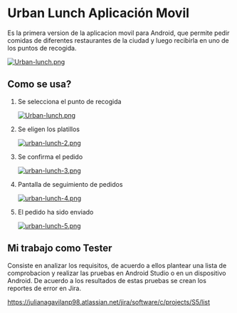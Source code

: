 # Urban Lunch Aplicación Movil
Es la primera version de la aplicacion movil para Android, que permite pedir comidas de diferentes restaurantes de la ciudad y luego recibirla en uno de los puntos de recogida.

[![Urban-lunch.png](https://i.postimg.cc/W3Tjd3b6/Urban-lunch.png)](https://postimg.cc/p9G37Pjp)

## Como se usa?
1. Se selecciona el punto de recogida
   
   [![Urban-lunch.png](https://i.postimg.cc/W3Tjd3b6/Urban-lunch.png)](https://postimg.cc/p9G37Pjp)
3. Se eligen los platillos
   
   [![urban-lunch-2.png](https://i.postimg.cc/N01BGTYj/urban-lunch-2.png)](https://postimg.cc/2q8P21Vs)
5. Se confirma el pedido
   
   [![urban-lunch-3.png](https://i.postimg.cc/ZKMTw4V4/urban-lunch-3.png)](https://postimg.cc/4mpkdCDS)
7. Pantalla de seguimiento de pedidos
   
   [![urban-lunch-4.png](https://i.postimg.cc/yNq7zjMG/urban-lunch-4.png)](https://postimg.cc/fVvGccT7)
9. El pedido ha sido enviado
    
   [![urban-lunch-5.png](https://i.postimg.cc/P5vdc9RZ/urban-lunch-5.png)](https://postimg.cc/mPRx1XR2)

## Mi trabajo como Tester
Consiste en analizar los requisitos, de acuerdo a ellos plantear una lista de comprobacion y realizar las pruebas en Android Studio o en un dispositivo Android. De acuerdo a los resultados de estas pruebas se crean los reportes de error en Jira.

https://julianagavilanp98.atlassian.net/jira/software/c/projects/S5/list

